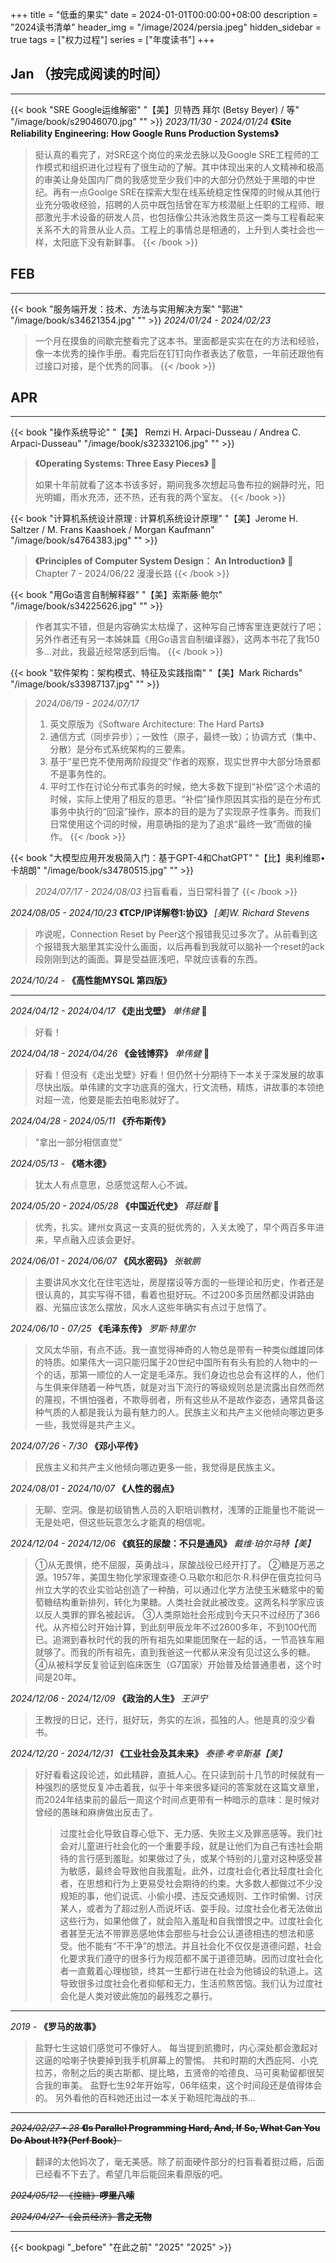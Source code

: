 +++
title = "低垂的果实"
date = 2024-01-01T00:00:00+08:00
description = "2024读书清单"
header_img = "/image/2024/persia.jpeg"
hidden_sidebar = true
tags = ["权力过程"]
series = ["年度读书"]
+++

## Jan （按完成阅读的时间）
--------------------------------
{{< book "SRE Google运维解密" "【美】贝特西 拜尔 (Betsy Beyer) / 等" "/image/book/s29046070.jpg" "" >}}
*2023/11/30 - 2024/01/24* **《Site Reliability Engineering: How Google Runs Production Systems》**
> 挺认真的看完了，对SRE这个岗位的来龙去脉以及Google SRE工程师的工作模式和组织进化过程有了很生动的了解。其中体现出来的人文精神和极高的审美让身处国内厂商的我感觉至少我们中的大部分仍然处于黑暗的中世纪。再有一点Goolge SRE在探索大型在线系统稳定性保障的时候从其他行业充分吸收经验，招聘的人员中既包括曾在军方核潜艇上任职的工程师、眼部激光手术设备的研发人员，也包括像公共泳池救生员这一类与工程看起来关系不大的背景从业人员。工程上的事情总是相通的，上升到人类社会也一样，太阳底下没有新鲜事。
{{< /book >}}

## FEB
---------------------------------
{{< book "服务端开发：技术、方法与实用解决方案" "郭进" "/image/book/s34621354.jpg" "" >}}
*2024/01/24 - 2024/02/23*
> 一个月在摸鱼的间歇完整看完了这本书。里面都是实实在在的方法和经验，像一本优秀的操作手册。看完后在钉钉向作者表达了敬意，一年前还跟他有过接口对接，是个优秀的同事。
{{< /book >}}

## APR
---------------------------------
{{< book "操作系统导论" "【美】 Remzi H. Arpaci-Dusseau / Andrea C. Arpaci-Dusseau" "/image/book/s32332106.jpg" "" >}}
> **《Operating Systems: Three Easy Pieces》** :1st_place_medal:
>
> 如果十年前就看了这本书该多好，期间我多次想起马鲁布拉的娴静时光，阳光明媚，雨水充沛，还不热，还有我的两个室友。
{{< /book >}}

{{< book "计算机系统设计原理 : 计算机系统设计原理" "【美】Jerome H. Saltzer / M. Frans Kaashoek / Morgan Kaufmann" "/image/book/s4764383.jpg" "" >}}
> **《Principles of Computer System Design： An Introduction》** :2nd_place_medal:
> Chapter 7 - 2024/06/22
> 漫漫长路
{{< /book >}}

{{< book "用Go语言自制解释器" "【美】索斯藤·鲍尔" "/image/book/s34225626.jpg" "" >}}
> 作者其实不错，但是内容确实太枯燥了，这种写自己博客里连更就行了吧；另外作者还有另一本姊妹篇《用Go语言自制编译器》，这两本书花了我150多...对此，我最近经常感到后悔。
{{< /book >}}

{{< book "软件架构：架构模式、特征及实践指南" "【美】Mark Richards" "/image/book/s33987137.jpg" "" >}}
> *2024/06/19 - 2024/07/17*
> 1. 英文原版为《Software Architecture: The Hard Parts》
> 2. 通信方式（同步异步）；一致性（原子，最终一致）；协调方式（集中、分散）是分布式系统架构的三要素。
> 3. 基于“星巴克不使用两阶段提交”作者的观察，现实世界中大部分场景都不是事务性的。
> 4. 平时工作在讨论分布式事务的时候，绝大多数下提到“补偿”这个术语的时候，实际上使用了相反的意思。“补偿”操作原因其实指的是在分布式事务中执行的“回滚”操作，原本的目的是为了实现原子性事务。而我们日常使用这个词的时候，用意确指的是为了追求“最终一致”而做的操作。
{{< /book >}}


{{< book "大模型应用开发极简入门：基于GPT-4和ChatGPT" "【比】奥利维耶•卡胡朗" "/image/book/s34780515.jpg" "" >}}
> *2024/07/17 - 2024/08/03*
> 扫盲看看，当日常科普了
{{< /book >}}

*2024/08/05 - 2024/10/23* **《TCP/IP详解卷1:协议》** *[美]W. Richard Stevens*
> 咋说呢，Connection Reset by Peer这个报错我见过多次了。从前看到这个报错我大脑里其实没什么画面，以后再看到我就可以脑补一个reset的ack段刚刚到达的画面。算是受益匪浅吧，早就应该看的东西。

*2024/10/24 -* **《高性能MYSQL 第四版》**

---

*2024/04/12 - 2024/04/17*  **《走出戈壁》** *单伟健* :1st_place_medal:
> 好看！ 

*2024/04/18 - 2024/04/26* **《金钱博弈》** *单伟健* :3rd_place_medal:
> 好看！但没有《走出戈壁》好看！但仍然十分期待下一本关于深发展的故事尽快出版。单伟建的文字功底真的强大，行文流畅，精炼，讲故事的本领绝对超一流，他要是能去拍电影就好了。

*2024/04/28 - 2024/05/11* **《乔布斯传》**
> "拿出一部分相信直觉"

*2024/05/13 -* **《塔木德》**
> 犹太人有点意思，总感觉这帮人心不诚。

*2024/05/20 - 2024/05/28* **《中国近代史》**  *蒋廷黻* :1st_place_medal:
> 优秀，扎实。建州女真这一支真的挺优秀的，入关太晚了，早个两百多年进来，早点融入应该会更好。

*2024/06/01 - 2024/06/07* **《风水密码》** *张敏鹏*
> 主要讲风水文化在住宅选址，房屋摆设等方面的一些理论和历史，作者还是很认真的，其实写得不错，看着也挺好玩。不过200多页居然都没讲路由器、光猫应该怎么摆放，风水人这些年确实有点过于怠惰了。

*2024/06/10 - 07/25* **《毛泽东传》** *罗斯·特里尔*
> 文风太华丽，有点不适。我一直觉得神奇的人物总是带有一种类似雌雄同体的特质。如果伟大一词只能归属于20世纪中国所有有头有脸的人物中的一个的话，那第一顺位的人一定是毛泽东。我们身边也总会有这样的人，他们与生俱来伴随着一种气质，就是对当下流行的等级规则总是流露出自然而然的蔑视，不惧怕强者，不欺辱弱者，所有这些从不是故作姿态，通常具备这种气质的人都是我认为最有魅力的人。民族主义和共产主义他倾向哪边更多一些，我觉得是共产主义。

*2024/07/26 - 7/30* **《邓小平传》**
> 民族主义和共产主义他倾向哪边更多一些，我觉得是民族主义。

*2024/08/01 - 2024/10/07* **《人性的弱点》**
> 无聊、空洞。像是初级销售人员的入职培训教材，浅薄的正能量也不能说一无是处吧，但这些玩意怎么才能真的相信呢。

*2024/12/04 - 2024/12/06* **《疯狂的尿酸：不只是通风》** *戴维·珀尔马特【美】*
> ①从无畏惧，绝不屈服，英勇战斗，尿酸战役已经开打了。
> ②糖是万恶之源。1957年，美国生物化学家理查德·O.马歇尔和厄尔·R.科伊在俄克拉何马州立大学的农业实验站创造了一种酶，可以通过化学方法使玉米糖浆中的葡萄糖结构重新排列，转化为果糖。人类社会就此被改变。这两名科学家应该以反人类罪的罪名被起诉。
> ③人类原始社会形成到今天只不过经历了366代。从齐桓公时开始计算，到此刻甲辰龙年不过2600多年，不到100代而已。追溯到春秋时代的我的所有祖先如果能团聚在一起的话，一节高铁车厢就够了。而我的所有祖先，直到我爸这一代都从来没有见过这么多的糖。
> ④从被科学反复验证到临床医生（G7国家）开始普及给普通患者，这个时间是20年。

*2024/12/06 - 2024/12/09* **《政治的人生》** *王沪宁*
> 王教授的日记，还行，挺好玩，务实的左派，孤独的人。他是真的没少看书。

*2024/12/20 - 2024/12/31* **《工业社会及其未来》** *泰德·考辛斯基【美】*
> 好好看看这段论述，如此精辟，直抵人心。在只读到前十几节的时候就有一种强烈的感觉反复冲击着我，似乎十年来很多疑问的答案就在这篇文章里， 而2024年结束前的最后一周这个时间点更带有一种暗示的意味：是时候对曾经的愚昧和麻痹做出反击了。
>> 过度社会化导致自尊心低下、无力感、失败主义及罪恶感等。我们社会对儿童进行社会化的一个重要手段，就是让他们为自己有违社会期待的言行感到羞耻。如果做过了头，或某个特别的儿童对这种感受甚为敏感，最终会导致他自我羞耻。此外，过度社会化者比轻度社会化者，在思想和行为上更易受社会期待的约束。大多数人都做过不少没规矩的事，他们说谎、小偷小摸、违反交通规则、工作时偷懒、讨厌某人，或者为了超过别人而说坏话、耍手段。过度社会化者无法做出这些行为，如果他做了，就会陷入羞耻和自我憎恨之中。过度社会化者甚至无法不带罪恶感地体会那些与社会公认道德相违的想法和感受。他不能有“不干净”的想法。并且社会化不仅仅是道德问题，社会化要求我们遵守的很多行为规范都不属于道德范畴。因而过度社会化者一直戴着心理枷锁，终其一生都行进在社会为他铺设的轨道上。这导致很多过度社会化者抑郁和无力，生活煎熬苦恼。我们认为过度社会化是人类对彼此施加的最残忍之暴行。

---

*2019 -* **《罗马的故事》**

> 盐野七生这娘们感觉可不像好人。
> 每当提到凯撒时，内心深处都会激起对这逼的哈喇子快要掉到我手机屏幕上的警惕。
> 共和时期的大西庇阿、小克拉苏，帝制之后的奥古斯都、提比略，五贤帝的哈德良、马可奥勒留都很契合我的审美。
> 盐野七生92年开始写，06年结束，这个时间段还是值得体会的。
> 另外看他的百科她还出过一本关于勒班陀海战的书...

---

~~*2024/02/27 - 28* **《Is Parallel Programming Hard, And, If So, What Can You Do About It?》（Perf Book）**~~

> 翻译的太他妈次了，毫无美感。除了前面硬件部分的扫盲看着挺过瘾，后面已经看不下去了。希望几年后能回来看原版的吧。

~~*2024/05/12 -*《控糖》**啰里八嗦**~~

~~*2024/04/27-*《会员经济》**言之无物**~~

---

{{< bookpagi "_before" "在此之前" "2025" "2025" >}}
